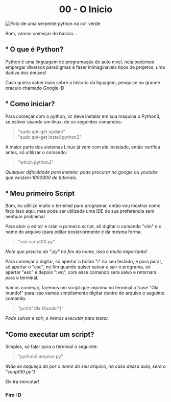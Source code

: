 <h1 align="center">00 - O Inicio</h1>

![Foto de uma serpente python na cor verde](https://2e8ram2s1li74atce18qz5y1-wpengine.netdna-ssl.com/wp-content/uploads/2017/09/shutterstock_315465929.jpg)

Bom, vamos começar do basico...

## ° O que é Python?

Python é uma linguagem de programação de auto nivel, nela podemos empregar diversos paradigmas e fazer inimaginaveis tipos de projetos, uma dadiva dos deuses! 

Caso queira saber mais sobre a historia da liguagem, pesquise no grande oraculo chamado Google :D

## ° Como iniciar?

Para começar com o python, vc deve instalar em sua maquina o Python3, se estiver usando um linux, de os seguintes comandos:
	
>"sudo apt-get update"  
>"sudo apt-get install python3"
		
A maior parte dos sistemas Linux já vem com ele instalado, então verifica antes, só ultilizar o comando:
	
>"which python3"
		
*Qualquer dificuldade para instalar, pode procurar no google ou youtube que existem 1000000 de tutoriais.*

## ° Meu primeiro Script

Bom, eu ultilizo muito o terminal para programar, então vou mostrar como faço isso aqui, mas pode ser utilizada uma IDE de sua preferencia sem nenhum problema!
	
Para abrir o editor e criar o primeiro script, só digitar o comando "vim" e o nome do arquivo (para editar posteriormente é da mesma forma.
	
>"vim script00.py"
		
*Note que precisa do ".py" no fim do nome, isso é muito importante!*
	
Para começar a digitar, só apertar o botão "i" no seu teclado, e para parar, só apertar o "esc", no fim quando quiser salvar e sair o programa, só apertar "esc" e depois ":wq", com esse comando sera salvo e retornara para o terminal.

Vamos começar, faremos um script que imprima no terminal a frase "Ola mundo!" para isso vamos simplismente digitar dentro do arquivo o seguinte comando:

>"print("Ola Mundo!")"
		
*Pode salvar e sair, e iremos executar para testar.*

## °Como executar um script?

Simples, só falar para o terminal o seguinte:
	
>"python3 arquivo.py"

*(Não se esqueça de por o nome do seu arquivo, no caso dessa aula, sera o "script00.py")*

Ele ira executar!

### Fim :D
